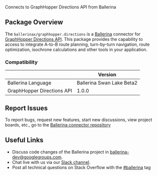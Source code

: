
Connects to GraphHopper Directions API from Ballerina

## Package Overview
The `ballerinax/graphhopper.directions` is a [Ballerina](https://ballerina.io/) connector for [GraphHopper Directions API](https://docs.graphhopper.com/).
This package provides the capability to access to integrate A-to-B route planning, turn-by-turn navigation, route optimization, isochrone calculations and other tools in your application.

### Compatibility
|                            | Version                    |
|----------------------------|----------------------------|
| Ballerina Language         | Ballerina Swan Lake Beta2  |
| GraphHopper Directions API | 1.0.0                      |

## Report Issues
To report bugs, request new features, start new discussions, view project boards, etc., go to the [Ballerina connector repository](https://github.com/ballerina-platform/ballerinax-openapi-connectors)

## Useful Links
- Discuss code changes of the Ballerina project in [ballerina-dev@googlegroups.com](mailto:ballerina-dev@googlegroups.com).
- Chat live with us via our [Slack channel](https://ballerina.io/community/slack/).
- Post all technical questions on Stack Overflow with the [#ballerina](https://stackoverflow.com/questions/tagged/ballerina) tag